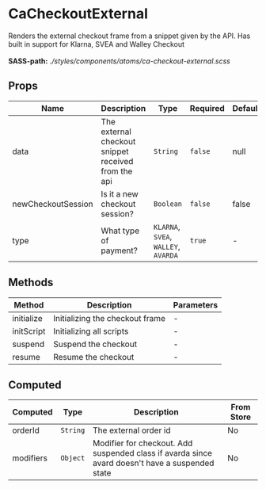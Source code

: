 # CaCheckoutExternal

Renders the external checkout frame from a snippet given by the API. Has built in support for Klarna, SVEA and Walley Checkout<br><br> **SASS-path:** _./styles/components/atoms/ca-checkout-external.scss_

## Props

<!-- @vuese:CaCheckoutExternal:props:start -->
|Name|Description|Type|Required|Default|
|---|---|---|---|---|
|data|The external checkout snippet received from the api|`String`|`false`|null|
|newCheckoutSession|Is it a new checkout session?|`Boolean`|`false`|false|
|type|What type of payment?|`KLARNA`, `SVEA`, `WALLEY`, `AVARDA`|`true`|-|

<!-- @vuese:CaCheckoutExternal:props:end -->


## Methods

<!-- @vuese:CaCheckoutExternal:methods:start -->
|Method|Description|Parameters|
|---|---|---|
|initialize|Initializing the checkout frame|-|
|initScript|Initializing all scripts|-|
|suspend|Suspend the checkout|-|
|resume|Resume the checkout|-|

<!-- @vuese:CaCheckoutExternal:methods:end -->


## Computed

<!-- @vuese:CaCheckoutExternal:computed:start -->
|Computed|Type|Description|From Store|
|---|---|---|---|
|orderId|`String`|The external order id|No|
|modifiers|`Object`|Modifier for checkout. Add suspended class if avarda since avard doesn't have a suspended state|No|

<!-- @vuese:CaCheckoutExternal:computed:end -->


